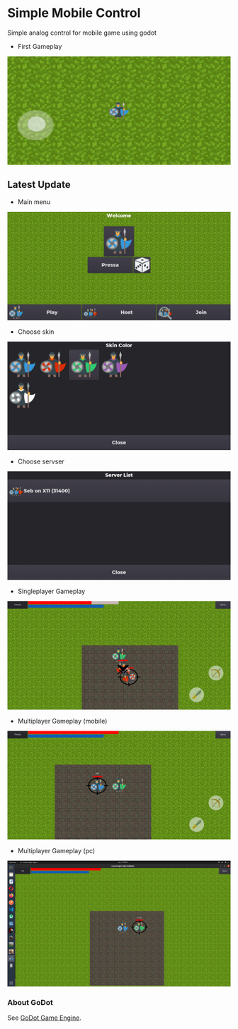 # Simple Mobile Control

Simple analog control for mobile game using godot

* First Gameplay

![GitHub Logo](/main.jpg) 


## Latest Update

* Main menu

![GitHub Logo](/main_menu_mobile.jpg) 


* Choose skin

![GitHub Logo](/choose_skin_mobile.jpg) 


* Choose servser

![GitHub Logo](/choose_server_mobile.jpg) 


* Singleplayer Gameplay

![GitHub Logo](/single_player_mobile.jpg) 


* Multiplayer Gameplay (mobile)

![GitHub Logo](/multiplayer_mobile.jpg) 


*  Multiplayer Gameplay (pc)

![GitHub Logo](/multiplayer_pc.png) 


### About GoDot
See [GoDot Game Engine](https://godotengine.org).
